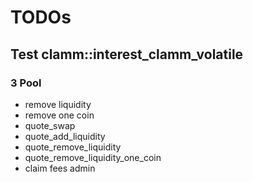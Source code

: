 # TODOs

## Test clamm::interest_clamm_volatile

### 3 Pool

- remove liquidity
- remove one coin
- quote_swap
- quote_add_liquidity
- quote_remove_liquidity
- quote_remove_liquidity_one_coin
- claim fees admin
